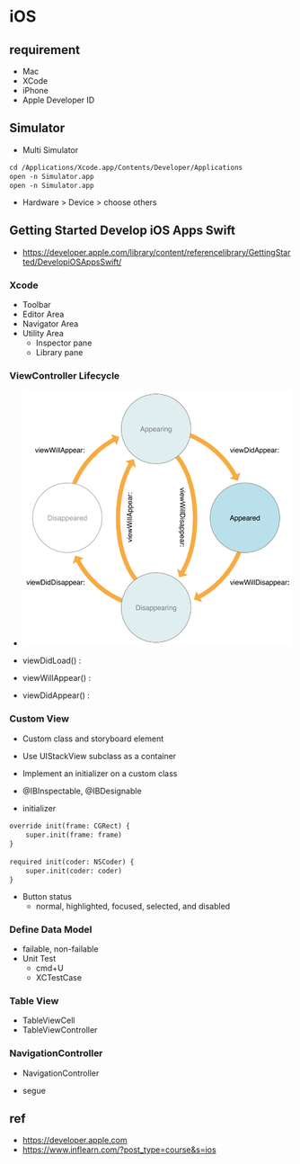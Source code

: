 # iOS

## requirement
* Mac
* XCode
* iPhone
* Apple Developer ID


## Simulator
* Multi Simulator
```
cd /Applications/Xcode.app/Contents/Developer/Applications
open -n Simulator.app
open -n Simulator.app
```
  * Hardware > Device > choose others

## Getting Started Develop iOS Apps Swift
* https://developer.apple.com/library/content/referencelibrary/GettingStarted/DevelopiOSAppsSwift/

### Xcode
* Toolbar
* Editor Area
* Navigator Area
* Utility Area
  * Inspector pane
  * Library pane

### ViewController Lifecycle
* <img src="images/WWVC_vclife_2x.png" alt="ViewController Lifecycle">

* viewDidLoad() :
* viewWillAppear() :
* viewDidAppear() :

### Custom View
* Custom class and storyboard element
* Use UIStackView subclass as a container
* Implement an initializer on a custom class
* @IBInspectable, @IBDesignable

* initializer
```
override init(frame: CGRect) {
    super.init(frame: frame)
}

required init(coder: NSCoder) {
    super.init(coder: coder)
}
```
* Button status
  * normal, highlighted, focused, selected, and disabled

### Define Data Model
* failable, non-failable
* Unit Test
  * cmd+U
  * XCTestCase

### Table View
* TableViewCell
* TableViewController

### NavigationController
* NavigationController

* segue




## ref
* https://developer.apple.com
* https://www.inflearn.com/?post_type=course&s=ios
